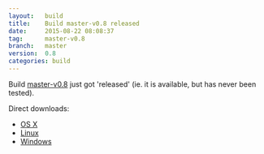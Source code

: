 ```yaml
---
layout:   build
title:    Build master-v0.8 released
date:     2015-08-22 08:08:37
tag:      master-v0.8
branch:   master
version:  0.8
categories: build
---
```

Build [master-v0.8][github-release] just got 'released' (ie. it is available, but has never been tested).

Direct downloads:

  - [OS X][osx-download]
  - [Linux][linux-download]
  - [Windows][windows-download]

[osx-download]: https://github.com/cor/LD33/releases/download/master-v0.8/osx_master-v0.8.zip
[linux-download]: https://github.com/cor/LD33/releases/download/master-v0.8/linux_master-v0.8.zip
[windows-download]: https://github.com/cor/LD33/releases/download/master-v0.8/windows_master-v0.8.zip
[github-release]: https://github.com/cor/LD33/releases/tag/master-v0.8
